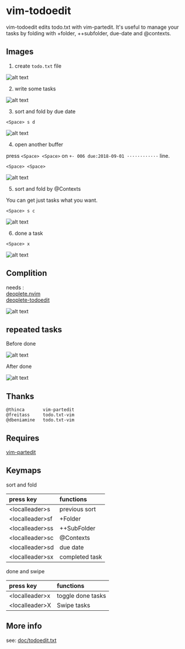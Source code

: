 # vim-todoedit

vim-todoedit edits todo.txt with vim-partedit. It's useful to manage your tasks by folding with +folder, ++subfolder, due-date and @contexts.

## Images

1) create `todo.txt` file

![alt text](./pic/foo01.png)

2) write some tasks

![alt text](./pic/foo02.png)

3) sort and fold by due date

```
<Space> s d
```

![alt text](./pic/foo03.png)

4) open another buffer

press `<Space> <Space>` on `+- 006 due:2018-09-01 ············` line.

```
<Space> <Space>
```

![alt text](./pic/foo04.png)

5) sort and fold by @Contexts

You can get just tasks what you want.

```
<Space> s c
```

![alt text](./pic/foo05.png)

6) done a task

```
<Space> x
```

![alt text](./pic/foo06.png)


## Complition

needs :  
[deoplete.nvim](https://github.com/Shougo/deoplete.nvim)  
[deoplete-todoedit](https://github.com/callmekohei/deoplete-todoedit)  

![alt text](./pic/completion.png)

## repeated tasks

Before done

![alt text](./pic/beforRec.png)

After done

![alt text](./pic/afterRec.png)

## Thanks

    @thinca       vim-partedit
    @freitass     todo.txt-vim
    @dbeniamine   todo.txt-vim

## Requires

[vim-partedit](https://github.com/thinca/vim-partedit)

## Keymaps

sort and fold

| press key       | functions      |
| :-------------  | :------------- |
| \<localleader\>s  | previous sort  |
| \<localleader\>sf | +Folder        |
| \<localleader\>ss | ++SubFolder    |
| \<localleader\>sc | @Contexts      |
| \<localleader\>sd | due date       |
| \<localleader\>sx | completed task |

done and swipe

| press key       | functions           |
| :-------------  | :-------------      |
| \<localleader\>x  | toggle done tasks   |
| \<localleader\>X  | Swipe tasks         |

## More info

see: [doc/todoedit.txt](https://github.com/callmekohei/vim-todoedit/blob/master/doc/todoedit.txt)
